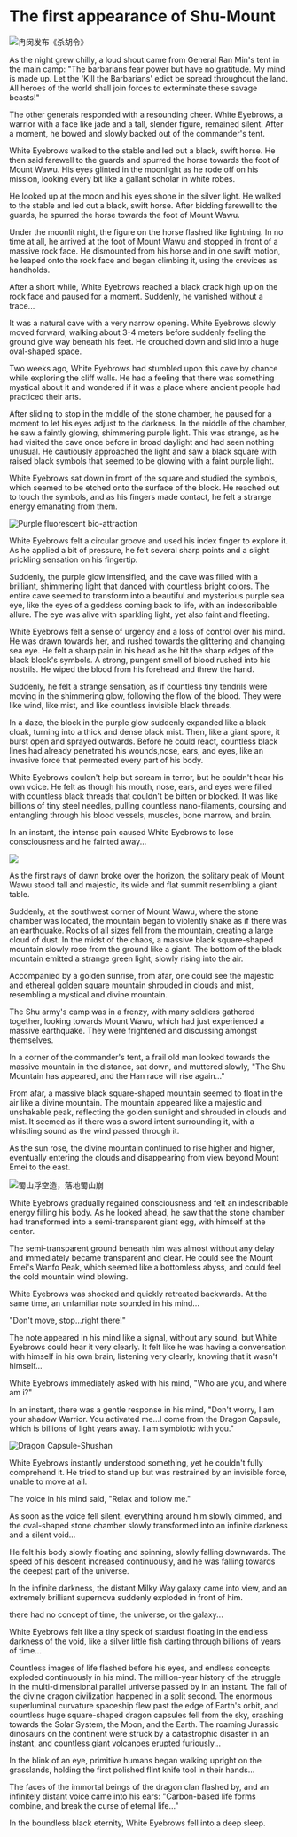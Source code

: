 # The first appearance of Shu-Mount

![冉闵发布《杀胡令》](../.gitbook/assets/123.jpg)

As the night grew chilly, a loud shout came from General Ran Min's tent in the main camp: "The barbarians fear power but have no gratitude. My mind is made up. Let the 'Kill the Barbarians' edict be spread throughout the land. All heroes of the world shall join forces to exterminate these savage beasts!"

The other generals responded with a resounding cheer. White Eyebrows, a warrior with a face like jade and a tall, slender figure, remained silent. After a moment, he bowed and slowly backed out of the commander's tent.

White Eyebrows walked to the stable and led out a black, swift horse. He then said farewell to the guards and spurred the horse towards the foot of Mount Wawu. His eyes glinted in the moonlight as he rode off on his mission, looking every bit like a gallant scholar in white robes.

He looked up at the moon and his eyes shone in the silver light. He walked to the stable and led out a black, swift horse. After bidding farewell to the guards, he spurred the horse towards the foot of Mount Wawu.

Under the moonlit night, the figure on the horse flashed like lightning. In no time at all, he arrived at the foot of Mount Wawu and stopped in front of a massive rock face. He dismounted from his horse and in one swift motion, he leaped onto the rock face and began climbing it, using the crevices as handholds.

After a short while, White Eyebrows reached a black crack high up on the rock face and paused for a moment. Suddenly, he vanished without a trace...

It was a natural cave with a very narrow opening. White Eyebrows slowly moved forward, walking about 3-4 meters before suddenly feeling the ground give way beneath his feet. He crouched down and slid into a huge oval-shaped space.

Two weeks ago, White Eyebrows had stumbled upon this cave by chance while exploring the cliff walls. He had a feeling that there was something mystical about it and wondered if it was a place where ancient people had practiced their arts.

After sliding to stop in the middle of the stone chamber, he paused for a moment to let his eyes adjust to the darkness. In the middle of the chamber, he saw a faintly glowing, shimmering purple light. This was strange, as he had visited the cave once before in broad daylight and had seen nothing unusual. He cautiously approached the light and saw a black square with raised black symbols that seemed to be glowing with a faint purple light.

White Eyebrows sat down in front of the square and studied the symbols, which seemed to be etched onto the surface of the block. He reached out to touch the symbols, and as his fingers made contact, he felt a strange energy emanating from them.

![Purple fluorescent bio-attraction](../.gitbook/assets/maxresdefault.jpeg)

White Eyebrows felt a circular groove and used his index finger to explore it. As he applied a bit of pressure, he felt several sharp points and a slight prickling sensation on his fingertip.

Suddenly, the purple glow intensified, and the cave was filled with a brilliant, shimmering light that danced with countless bright colors. The entire cave seemed to transform into a beautiful and mysterious purple sea eye, like the eyes of a goddess coming back to life, with an indescribable allure. The eye was alive with sparkling light, yet also faint and fleeting.

White Eyebrows felt a sense of urgency and a loss of control over his mind. He was drawn towards her, and rushed towards the glittering and changing sea eye. He felt a sharp pain in his head as he hit the sharp edges of the black block's symbols. A strong, pungent smell of blood rushed into his nostrils. He wiped the blood from his forehead and threw the hand.

Suddenly, he felt a strange sensation, as if countless tiny tendrils were moving in the shimmering glow, following the flow of the blood. They were like wind, like mist, and like countless invisible black threads.

In a daze, the block in the purple glow suddenly expanded like a black cloak, turning into a thick and dense black mist. Then, like a giant spore, it burst open and sprayed outwards. Before he could react, countless black lines had already penetrated his wounds,nose, ears, and eyes, like an invasive force that permeated every part of his body.

White Eyebrows couldn't help but scream in terror, but he couldn't hear his own voice. He felt as though his mouth, nose, ears, and eyes were filled with countless black threads that couldn't be bitten or blocked. It was like billions of tiny steel needles, pulling countless nano-filaments, coursing and entangling through his blood vessels, muscles, bone marrow, and brain.

In an instant, the intense pain caused White Eyebrows to lose consciousness and he fainted away...

![](../.gitbook/assets/仙山.jpeg)

As the first rays of dawn broke over the horizon, the solitary peak of Mount Wawu stood tall and majestic, its wide and flat summit resembling a giant table.

Suddenly, at the southwest corner of Mount Wawu, where the stone chamber was located, the mountain began to violently shake as if there was an earthquake. Rocks of all sizes fell from the mountain, creating a large cloud of dust. In the midst of the chaos, a massive black square-shaped mountain slowly rose from the ground like a giant. The bottom of the black mountain emitted a strange green light, slowly rising into the air.

Accompanied by a golden sunrise, from afar, one could see the majestic and ethereal golden square mountain shrouded in clouds and mist, resembling a mystical and divine mountain.

The Shu army's camp was in a frenzy, with many soldiers gathered together, looking towards Mount Wawu, which had just experienced a massive earthquake. They were frightened and discussing amongst themselves.

In a corner of the commander's tent, a frail old man looked towards the massive mountain in the distance, sat down, and muttered slowly, "The Shu Mountain has appeared, and the Han race will rise again..."

From afar, a massive black square-shaped mountain seemed to float in the air like a divine mountain. The mountain appeared like a majestic and unshakable peak, reflecting the golden sunlight and shrouded in clouds and mist. It seemed as if there was a sword intent surrounding it, with a whistling sound as the wind passed through it.

As the sun rose, the divine mountain continued to rise higher and higher, eventually entering the clouds and disappearing from view beyond Mount Emei to the east.

![蜀山浮空造，落地蜀山崩                                    ](../.gitbook/assets/1000.jpeg)

White Eyebrows gradually regained consciousness and felt an indescribable energy filling his body. As he looked ahead, he saw that the stone chamber had transformed into a semi-transparent giant egg, with himself at the center.

The semi-transparent ground beneath him was almost without any delay and immediately became transparent and clear. He could see the Mount Emei's Wanfo Peak, which seemed like a bottomless abyss, and could feel the cold mountain wind blowing.

White Eyebrows was shocked and quickly retreated backwards. At the same time, an unfamiliar note sounded in his mind...

"Don't move, stop...right there!"

The note appeared in his mind like a signal, without any sound, but White Eyebrows could hear it very clearly. It felt like he was having a conversation with himself in his own brain, listening very clearly, knowing that it wasn't himself...

White Eyebrows immediately asked with his mind, "Who are you, and where am i?"

In an instant, there was a gentle response in his mind, "Don't worry, I am your shadow Warrior. You activated me...I come from the Dragon Capsule, which is billions of light years away. I am symbiotic with you."

![Dragon Capsule-Shushan](../.gitbook/assets/1.png)

White Eyebrows instantly understood something, yet he couldn't fully comprehend it. He tried to stand up but was restrained by an invisible force, unable to move at all.

The voice in his mind said, "Relax and follow me."

As soon as the voice fell silent, everything around him slowly dimmed, and the oval-shaped stone chamber slowly transformed into an infinite darkness and a silent void...

He felt his body slowly floating and spinning, slowly falling downwards. The speed of his descent increased continuously, and he was falling towards the deepest part of the universe.

In the infinite darkness, the distant Milky Way galaxy came into view, and an extremely brilliant supernova suddenly exploded in front of him.

there had no concept of time, the universe, or the galaxy...

White Eyebrows felt like a tiny speck of stardust floating in the endless darkness of the void, like a silver little fish darting through billions of years of time...

Countless images of life flashed before his eyes, and endless concepts exploded continuously in his mind. The million-year history of the struggle in the multi-dimensional parallel universe passed by in an instant. The fall of the divine dragon civilization happened in a split second. The enormous superluminal curvature spaceship flew past the edge of Earth's orbit, and countless huge square-shaped dragon capsules fell from the sky, crashing towards the Solar System, the Moon, and the Earth. The roaming Jurassic dinosaurs on the continent were struck by a catastrophic disaster in an instant, and countless giant volcanoes erupted furiously...

In the blink of an eye, primitive humans began walking upright on the grasslands, holding the first polished flint knife tool in their hands...

The faces of the immortal beings of the dragon clan flashed by, and an infinitely distant voice came into his ears: "Carbon-based life forms combine, and break the curse of eternal life..."

In the boundless black eternity, White Eyebrows fell into a deep sleep.
